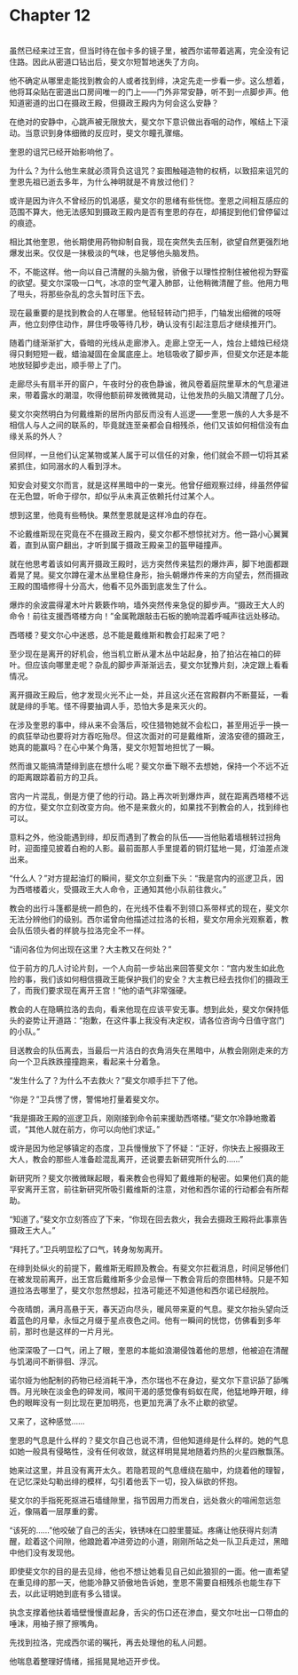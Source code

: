 # Chapter 12

<br>
虽然已经来过王宫，但当时待在伽卡多的镜子里，被西尔诺带着逃离，完全没有记住路。因此从密道口钻出后，斐文尔短暂地迷失了方向。

他不确定从哪里走能找到教会的人或者找到绯，决定先走一步看一步。这么想着，他将耳朵贴在密道出口房间唯一的门上——门外非常安静，听不到一点脚步声。他知道密道的出口在摄政王殿，但摄政王殿内为何会这么安静？

在绝对的安静中，心跳声被无限放大，斐文尔下意识做出吞咽的动作，喉结上下滚动。当意识到身体细微的反应时，斐文尔瞳孔骤缩。

奎恩的诅咒已经开始影响他了。

为什么？为什么他生来就必须背负这诅咒？妄图触碰造物的权柄，以致招来诅咒的奎恩先祖已逝去多年，为什么神明就是不肯放过他们？

或许是因为许久不曾经历的饥渴感，斐文尔的思绪有些恍惚。奎恩之间相互感应的范围不算大，他无法感知到摄政王殿内是否有奎恩的存在，却捕捉到他们曾停留过的痕迹。

相比其他奎恩，他长期使用药物抑制自我，现在突然失去压制，欲望自然更强烈地爆发出来。仅仅是一抹极淡的气味，也足够他头脑发热。

不，不能这样。他一向以自己清醒的头脑为傲，骄傲于以理性控制住被他视为野蛮的欲望。斐文尔深吸一口气，冰凉的空气灌入肺部，让他稍微清醒了些。他用力甩了甩头，将那些杂乱的念头暂时压下去。

现在最重要的是找到教会的人在哪里。他轻轻转动门把手，门轴发出细微的吱呀声，他立刻停住动作，屏住呼吸等待几秒，确认没有引起注意后才继续推开门。

随着门缝渐渐扩大，昏暗的光线从走廊渗入。走廊上空无一人，烛台上蜡烛已经烧得只剩短短一截，蜡油凝固在金属底座上。地毯吸收了脚步声，但斐文尔还是本能地放轻脚步走出，顺手带上了门。

走廊尽头有扇半开的窗户，午夜时分的夜色静谧，微风卷着庭院里草木的气息灌进来，带着露水的潮湿，吹得他额前碎发微微晃动，让他发热的头脑又清醒了几分。

斐文尔突然明白为何戴维斯的居所内部反而没有人巡逻——奎恩一族的人大多是不相信人与人之间的联系的，毕竟就连至亲都会自相残杀，他们又该如何相信没有血缘关系的外人？

但同样，一旦他们认定某物或某人属于可以信任的对象，他们就会不顾一切将其紧紧抓住，如同溺水的人看到浮木。

知安会对斐文尔而言，就是这样黑暗中的一束光。他曾仔细观察过绯，绯虽然停留在无色盟，听命于缪尔，却似乎从未真正依赖托付过某个人。

想到这里，他竟有些畅快。果然奎恩就是这样冷血的存在。

不论戴维斯现在究竟在不在摄政王殿内，斐文尔都不想惊扰对方。他一路小心翼翼着，直到从窗户翻出，才听到属于摄政王殿亲卫的盔甲碰撞声。

就在他思考着该如何离开摄政王殿时，远方突然传来猛烈的爆炸声，脚下地面都跟着晃了晃。斐文尔蹲在灌木丛里稳住身形，抬头朝爆炸传来的方向望去，然而摄政王殿的围墙修得十分高大，他看不见外面到底发生了什么。

爆炸的余波震得灌木叶片簌簌作响，墙外突然传来急促的脚步声。“摄政王大人的命令！前往支援西塔楼方向！”金属靴跟敲击石板的脆响混着呼喊声往远处移动。

西塔楼？斐文尔心中迷惑，总不能是戴维斯和教会打起来了吧？

至少现在是离开的好机会，他当机立断从灌木丛中站起身，拍了拍沾在袖口的碎叶。但应该向哪里走呢？杂乱的脚步声渐渐远去，斐文尔犹豫片刻，决定跟上看看情况。

离开摄政王殿后，他才发现火光不止一处，并且这火还在宫殿群内不断蔓延，一看就是绯的手笔。怪不得要抽调人手，恐怕大多是来灭火的。

在涉及奎恩的事中，绯从来不会落后，咬住猎物她就不会松口，甚至用近乎一换一的疯狂举动也要将对方吞吃殆尽。但这次面对的可是戴维斯，波洛安德的摄政王，她真的能赢吗？在心中某个角落，斐文尔短暂地担忧了一瞬。

然而谁又能搞清楚绯到底在想什么呢？斐文尔垂下眼不去想她，保持一个不远不近的距离跟踪着前方的卫兵。

宫内一片混乱，倒是方便了他的行动。路上再次听到爆炸声，就在距离西塔楼不远的方位，斐文尔立刻改变方向。他不是来救火的，如果找不到教会的人，找到绯也可以。

意料之外，他没能遇到绯，却反而遇到了教会的队伍——当他贴着墙根转过拐角时，迎面撞见披着白袍的人影。最前面那人手里提着的铜灯猛地一晃，灯油差点泼出来。

“什么人？”对方提起油灯的瞬间，斐文尔立刻垂下头：“我是宫内的巡逻卫兵，因为西塔楼着火，受摄政王大人命令，正通知其他小队前往救火。”

教会的出行斗篷都是统一颜色的，在光线不佳看不到领口系带样式的现在，斐文尔无法分辨他们的级别。西尔诺曾向他描述过拉洛的长相，斐文尔用余光观察着，教会队伍领头者的样貌与拉洛完全不一样。

“请问各位为何出现在这里？大主教又在何处？”

位于前方的几人讨论片刻，一个人向前一步站出来回答斐文尔：“宫内发生如此危险的事，我们该如何相信摄政王能保护我们的安全？大主教已经去找你们的摄政王了，而我们要求现在离开王宫！”他的语气非常强硬。

教会的人在隐瞒拉洛的去向，看来他现在应该平安无事。想到此处，斐文尔保持低头的姿势让开道路：“抱歉，在这件事上我没有决定权，请各位咨询今日值守宫门的小队。”

目送教会的队伍离去，当最后一片洁白的衣角消失在黑暗中，从教会刚刚走来的方向一个卫兵跌跌撞撞跑来，看起来十分着急。

“发生什么了？为什么不去救火？”斐文尔顺手拦下了他。

“你是？”卫兵愣了愣，警惕地打量着斐文尔。

“我是摄政王殿的巡逻卫兵，刚刚接到命令前来援助西塔楼。”斐文尔冷静地撒着谎，“其他人就在前方，你可以向他们求证。”

或许是因为他足够镇定的态度，卫兵慢慢放下了怀疑：“正好，你快去上报摄政王大人，教会的那些人准备趁混乱离开，还说要去新研究所什么的……”

新研究所？斐文尔微微眯起眼，看来教会也得知了戴维斯的秘密。如果他们真的能平安离开王宫，前往新研究所吸引戴维斯的注意，对他和西尔诺的行动都会有所帮助。

“知道了。”斐文尔立刻答应了下来，“你现在回去救火，我会去摄政王殿将此事禀告摄政王大人。”

“拜托了。”卫兵明显松了口气，转身匆匆离开。

在绯到处纵火的前提下，戴维斯无暇顾及教会。有斐文尔拦截消息，时间足够他们在被发现前离开，出王宫后戴维斯多少会忌惮一下教会背后的奈图林特。只是不知道拉洛去哪里了，斐文尔忽然想起，拉洛可能还不知道他和西尔诺已经脱险。

今夜晴朗，满月高悬于天，春天迈向尽头，暖风带来夏的气息。斐文尔抬头望向泛着蓝色的月晕，永恒之月缀于星点夜色之间。他有一瞬间的恍惚，仿佛看到多年前，那时也是这样的一片月光。

他深深吸了一口气，闭上了眼，奎恩的本能如浪潮侵蚀着他的思想，他被迫在清醒与饥渴间不断徘徊、浮沉。

诺尔娅为他配制的药物已经消耗干净，杰尔瑞也不在身边，斐文尔下意识舔了舔嘴唇。月光映在淡金色的碎发间，喉间干渴的感觉像有蚂蚁在爬，他猛地睁开眼，绯色的眼眸没有一刻比现在更加明亮，也更加充满了永不止歇的欲望。

又来了，这种感觉……

奎恩的气息是什么样的？斐文尔自己也说不清，但他知道绯是什么样的。她的气息如她一般具有侵略性，没有任何收敛，就这样明晃晃地随着灼热的火星四散飘荡。

她来过这里，并且没有离开太久。若隐若现的气息缠绕在脑中，灼烧着他的理智，在记忆深处勾勒出绯的模样，勾引着他丢下一切，投入纵欲的怀抱。

斐文尔的手指死死抠进石墙缝隙里，指节因用力而发白，远处救火的喧闹忽远忽近，像隔着一层厚重的雾。

“该死的……”他咬破了自己的舌尖，铁锈味在口腔里蔓延。疼痛让他获得片刻清醒，趁着这个间隙，他踉跄着冲进旁边的小道，刚刚所站之处一队卫兵走过，黑暗中他们没有发现他。

即使斐文尔的目的是去见绯，他也不想让她看见自己如此狼狈的一面。他一直希望在重见绯的那一天，他能冷静又骄傲地告诉她，奎恩不需要自相残杀也能生存下去，以此证明她到底有多么错误。

执念支撑着他扶着墙壁慢慢直起身，舌尖的伤口还在渗血，斐文尔吐出一口带血的唾沫，用袖子擦了擦嘴角。

先找到拉洛，完成西尔诺的嘱托，再去处理他的私人问题。

他喘息着整理好情绪，摇摇晃晃地迈开步伐。
